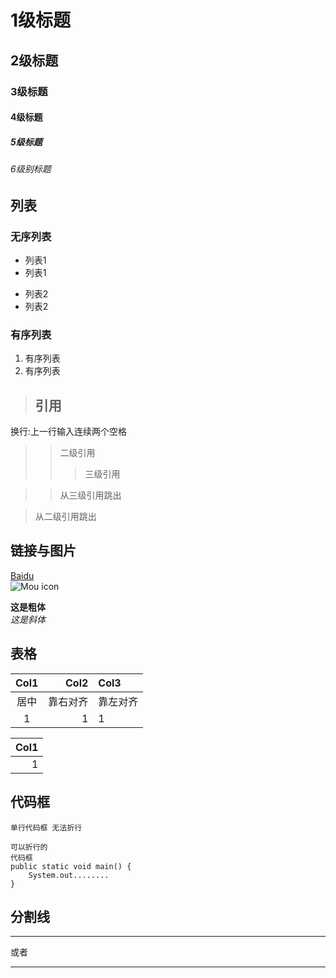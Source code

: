 # 1级标题
## 2级标题
### 3级标题
#### 4级标题
##### 5级标题
###### 6级别标题

## 列表
### 无序列表
- 列表1
- 列表1

* 列表2
* 列表2

### 有序列表
1. 有序列表
2. 有序列表

> ## 引用  
换行:上一行输入连续两个空格
>> 二级引用
>>> 三级引用

>> 从三级引用跳出

> 从二级引用跳出

## 链接与图片
[Baidu](http://www.baidu.com)  
![Mou icon](http://mouapp.com/Mou_128.png)

**这是粗体**  
*这是斜体*

## 表格
Col1|Col2|Col3
:-:|-:|:-
居中|靠右对齐|靠左对齐
1|1|1

|Col1|
|-:|
|1|


## 代码框  
`
单行代码框
无法折行
`
```
可以折行的
代码框
public static void main() {
	System.out........
}
```

## 分割线
---
或者
***













